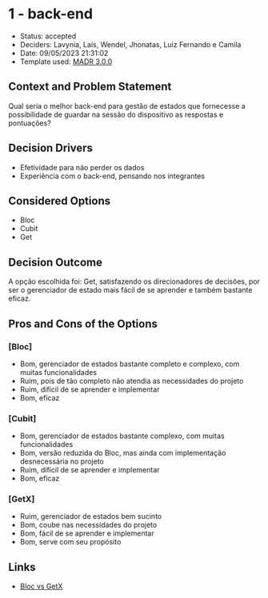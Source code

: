 # 1 - back-end

* Status: accepted <!-- optional -->
* Deciders: Lavynia, Laís, Wendel, Jhonatas, Luiz Fernando e Camila <!-- optional -->
* Date: 09/05/2023 21:31:02 <!-- optional -->
* Template used: [MADR 3.0.0](https://adr.github.io/madr/) <!-- optional -->

## Context and Problem Statement

Qual seria o melhor back-end para gestão de estados que fornecesse a possibilidade de guardar na sessão do dispositivo as respostas e pontuações?

## Decision Drivers <!-- optional -->

* Efetividade para não perder os dados
* Experiência com o back-end, pensando nos integrantes

## Considered Options

* Bloc
* Cubit
* Get

## Decision Outcome

A opção escolhida foi: Get, satisfazendo os direcionadores de decisões, por ser o gerenciador de estado mais fácil de se aprender e também bastante eficaz.

## Pros and Cons of the Options <!-- optional -->

### [Bloc]

* Bom, gerenciador de estados bastante completo e complexo, com muitas funcionalidades
* Ruim, pois de tão completo não atendia as necessidades do projeto
* Ruim, difícil de se aprender e implementar
* Bom, eficaz

### [Cubit]

* Bom, gerenciador de estados bastante complexo, com muitas funcionalidades
* Bom, versão reduzida do Bloc, mas ainda com implementação desnecessária no projeto
* Ruim, difícil de se aprender e implementar
* Bom, eficaz

### [GetX]

* Ruim, gerenciador de estados bem sucinto
* Bom, coube nas necessidades do projeto
* Bom, fácil de se aprender e implementar
* Bom, serve com seu propósito

## Links <!-- optional -->

* [Bloc vs GetX](https://medium.com/@sonawanedipak111/getx-vs-bloc-flutter-741e480bae67) <!-- example: Refined by [ADR-0005](0005-example.md) -->

<!-- markdownlint-disable-file MD013 -->
